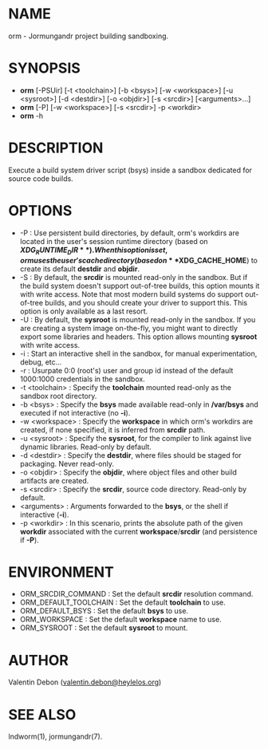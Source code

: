 # NAME

orm - Jormungandr project building sandboxing.

# SYNOPSIS

- **orm** [-PSUir] [-t \<toolchain\>] [-b \<bsys\>] [-w \<workspace\>] [-u \<sysroot\>] [-d \<destdir\>] [-o \<objdir\>] [-s \<srcdir\>] [\<arguments\>...]
- **orm** [-P] [-w \<workspace\>] [-s \<srcdir\>] -p \<workdir\>
- **orm** -h

# DESCRIPTION

Execute a build system driver script (bsys) inside a sandbox dedicated for source code builds.

# OPTIONS

- -P : Use persistent build directories, by default, orm's workdirs are located in the user's session runtime directory (based on **$XDG_RUNTIME_DIR**).
       When this option is set, orm uses the user's cache directory (based on **$XDG_CACHE_HOME**) to create its default **destdir** and **objdir**.
- -S : By default, the **srcdir** is mounted read-only in the sandbox. But if the build system doesn't support out-of-tree builds, this option mounts it with write access.
       Note that most modern build systems do support out-of-tree builds, and you should create your driver to support this. This option is only available as a last resort.
- -U : By default, the **sysroot** is mounted read-only in the sandbox. If you are creating a system image on-the-fly,
       you might want to directly export some libraries and headers. This option allows mounting **sysroot** with write access.
- -i : Start an interactive shell in the sandbox, for manual experimentation, debug, etc...
- -r : Usurpate 0:0 (root's) user and group id instead of the default 1000:1000 credentials in the sandbox.
- -t \<toolchain\> : Specify the **toolchain** mounted read-only as the sandbox root directory.
- -b \<bsys\> : Specify the **bsys** made available read-only in **/var/bsys** and executed if not interactive (no **-i**).
- -w \<workspace\> : Specify the **workspace** in which orm's workdirs are created, if none specified, it is inferred from **srcdir** path.
- -u \<sysroot\> : Specify the **sysroot**, for the compiler to link against live dynamic libraries. Read-only by default.
- -d \<destdir\> : Specify the **destdir**, where files should be staged for packaging. Never read-only.
- -o \<objdir\> : Specify the **objdir**, where object files and other build artifacts are created.
- -s \<srcdir\> : Specify the **srcdir**, source code directory. Read-only by default.
- \<arguments\> : Arguments forwarded to the **bsys**, or the shell if interactive (**-i**).
- -p \<workdir\> : In this scenario, prints the absolute path of the given **workdir** associated with the current **workspace**/**srcdir** (and persistence if **-P**).

# ENVIRONMENT

- ORM\_SRCDIR\_COMMAND : Set the default **srcdir** resolution command.
- ORM\_DEFAULT\_TOOLCHAIN : Set the default **toolchain** to use.
- ORM\_DEFAULT\_BSYS : Set the default **bsys** to use.
- ORM\_WORKSPACE : Set the default **workspace** name to use.
- ORM\_SYSROOT : Set the default **sysroot** to mount.

# AUTHOR
Valentin Debon (valentin.debon@heylelos.org)

# SEE ALSO
lndworm(1), jormungandr(7).
